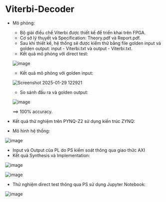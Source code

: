 # Viterbi-Decoder

* Mô phỏng:
  - Bộ giải điều chế Viterbi được thiết kế để triển khai trên FPGA.
  - Cơ sở lý thuyết và Specification: Theory.pdf và Report.pdf.
  - Sau khi thiết kế, hệ thống sẽ được kiểm thử bằng file golden input và golden output: input - Viterbi.txt và output - Viterbi.txt.
  - Kết quả mô phỏng với direct test:
  
  ![image](https://github.com/user-attachments/assets/e12d44ea-89e4-4b1d-8a82-20a32c55ca02)
  
  - Kết quả mô phỏng với golden input:

  ![Screenshot 2025-01-29 122921](https://github.com/user-attachments/assets/20ae8705-4091-4d48-86b0-e7d3152180bb)

  - So sánh đầu ra và golden output:

  ![image](https://github.com/user-attachments/assets/8e31b691-418b-4c80-815d-b7eb3b3e5920)

  ==> 100% accuracy.

*  Kết quả thử nghiệm trên PYNQ-Z2 sử dụng kiến trúc ZYNQ:
  - Mô hình hệ thống:

  ![image](https://github.com/user-attachments/assets/8a4de453-3713-470f-8a2f-ec05817d4747)

  - Input và Output của PL do PS kiểm soát thông qua giao thức AXI
  - Kết quả Synthesis và Implementation:

  ![image](https://github.com/user-attachments/assets/1f079f18-ad19-4da5-8f6f-d540b62ac560)

  ![image](https://github.com/user-attachments/assets/ed46aa2b-3fcc-4702-b147-0adc947a5de3)

  - Thử nghiệm direct test thông qua PS sử dụng Jupyter Notebook:

  ![image](https://github.com/user-attachments/assets/7da7c70c-901e-4f00-ade8-5b9c64041245)







    
